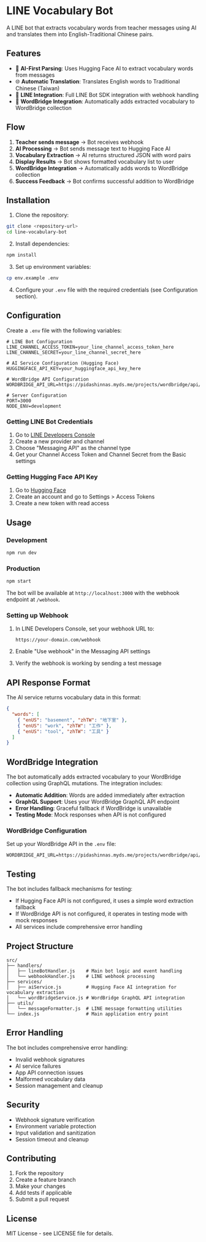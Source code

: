 # LINE Vocabulary Bot

A LINE bot that extracts vocabulary words from teacher messages using AI and translates them into English-Traditional Chinese pairs.

## Features

- 🤖 **AI-First Parsing**: Uses Hugging Face AI to extract vocabulary words from messages
- 🌐 **Automatic Translation**: Translates English words to Traditional Chinese (Taiwan)
- 📱 **LINE Integration**: Full LINE Bot SDK integration with webhook handling
- 🎯 **WordBridge Integration**: Automatically adds extracted vocabulary to WordBridge collection

## Flow

1. **Teacher sends message** → Bot receives webhook
2. **AI Processing** → Bot sends message text to Hugging Face AI
3. **Vocabulary Extraction** → AI returns structured JSON with word pairs
4. **Display Results** → Bot shows formatted vocabulary list to user
5. **WordBridge Integration** → Automatically adds words to WordBridge collection
6. **Success Feedback** → Bot confirms successful addition to WordBridge

## Installation

1. Clone the repository:
```bash
git clone <repository-url>
cd line-vocabulary-bot
```

2. Install dependencies:
```bash
npm install
```

3. Set up environment variables:
```bash
cp env.example .env
```

4. Configure your `.env` file with the required credentials (see Configuration section).

## Configuration

Create a `.env` file with the following variables:

```env
# LINE Bot Configuration
LINE_CHANNEL_ACCESS_TOKEN=your_line_channel_access_token_here
LINE_CHANNEL_SECRET=your_line_channel_secret_here

# AI Service Configuration (Hugging Face)
HUGGINGFACE_API_KEY=your_huggingface_api_key_here

# WordBridge API Configuration
WORDBRIDGE_API_URL=https://pidashinnas.myds.me/projects/wordbridge/api/graphql

# Server Configuration
PORT=3000
NODE_ENV=development
```

### Getting LINE Bot Credentials

1. Go to [LINE Developers Console](https://developers.line.biz/)
2. Create a new provider and channel
3. Choose "Messaging API" as the channel type
4. Get your Channel Access Token and Channel Secret from the Basic settings

### Getting Hugging Face API Key

1. Go to [Hugging Face](https://huggingface.co/)
2. Create an account and go to Settings > Access Tokens
3. Create a new token with read access

## Usage

### Development

```bash
npm run dev
```

### Production

```bash
npm start
```

The bot will be available at `http://localhost:3000` with the webhook endpoint at `/webhook`.

### Setting up Webhook

1. In LINE Developers Console, set your webhook URL to:
   ```
   https://your-domain.com/webhook
   ```

2. Enable "Use webhook" in the Messaging API settings

3. Verify the webhook is working by sending a test message

## API Response Format

The AI service returns vocabulary data in this format:

```json
{
  "words": [
    { "enUS": "basement", "zhTW": "地下室" },
    { "enUS": "work", "zhTW": "工作" },
    { "enUS": "tool", "zhTW": "工具" }
  ]
}
```

## WordBridge Integration

The bot automatically adds extracted vocabulary to your WordBridge collection using GraphQL mutations. The integration includes:

- **Automatic Addition**: Words are added immediately after extraction
- **GraphQL Support**: Uses your WordBridge GraphQL API endpoint
- **Error Handling**: Graceful fallback if WordBridge is unavailable
- **Testing Mode**: Mock responses when API is not configured

### WordBridge Configuration

Set up your WordBridge API in the `.env` file:

```env
WORDBRIDGE_API_URL=https://pidashinnas.myds.me/projects/wordbridge/api/graphql
```


## Testing

The bot includes fallback mechanisms for testing:

- If Hugging Face API is not configured, it uses a simple word extraction fallback
- If WordBridge API is not configured, it operates in testing mode with mock responses
- All services include comprehensive error handling

## Project Structure

```
src/
├── handlers/
│   ├── lineBotHandler.js    # Main bot logic and event handling
│   └── webhookHandler.js    # LINE webhook processing
├── services/
│   ├── aiService.js         # Hugging Face AI integration for vocabulary extraction
│   └── wordBridgeService.js # WordBridge GraphQL API integration
├── utils/
│   └── messageFormatter.js  # LINE message formatting utilities
└── index.js                 # Main application entry point
```

## Error Handling

The bot includes comprehensive error handling:

- Invalid webhook signatures
- AI service failures
- App API connection issues
- Malformed vocabulary data
- Session management and cleanup

## Security

- Webhook signature verification
- Environment variable protection
- Input validation and sanitization
- Session timeout and cleanup

## Contributing

1. Fork the repository
2. Create a feature branch
3. Make your changes
4. Add tests if applicable
5. Submit a pull request

## License

MIT License - see LICENSE file for details.


